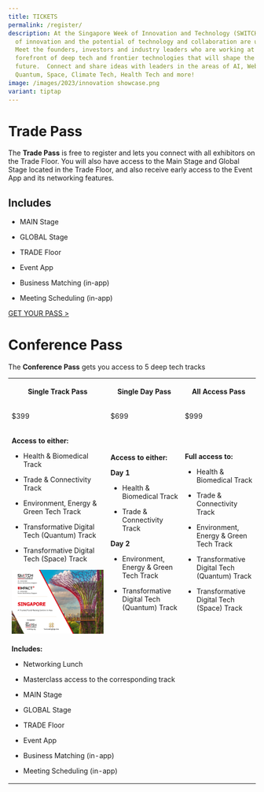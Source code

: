 ```yaml
---
title: TICKETS
permalink: /register/
description: At the Singapore Week of Innovation and Technology (SWITCH) sparks
  of innovation and the potential of technology and collaboration are unleashed.
  Meet the founders, investors and industry leaders who are working at the
  forefront of deep tech and frontier technologies that will shape the
  future.  Connect and share ideas with leaders in the areas of AI, Web3,
  Quantum, Space, Climate Tech, Health Tech and more!
image: /images/2023/innovation showcase.png
variant: tiptap
---
```

<h1>Trade Pass</h1>
<p>The <strong>Trade Pass</strong> is free to register and lets you connect
with all exhibitors on the Trade Floor. You will also have access to the
Main Stage and Global Stage located in the Trade Floor, and also receive
early access to the Event App and its networking features.</p>
<h2>Includes</h2>
<ul data-tight="true" class="tight">
<li>
<p>MAIN Stage</p>
</li>
<li>
<p>GLOBAL Stage</p>
</li>
<li>
<p>TRADE Floor</p>
</li>
<li>
<p>Event App</p>
</li>
<li>
<p>Business Matching (in-app)</p>
</li>
<li>
<p>Meeting Scheduling (in-app)</p>
</li>
</ul>
<p><a href="https://gevme.com/switch2024" rel="noopener noreferrer nofollow" target="_blank">GET YOUR PASS &gt;</a>
</p>
<h1>Conference Pass</h1>
<p>The <strong>Conference Pass</strong> gets you access to 5 deep tech tracks</p>
<table style="minWidth: 75px">
<colgroup>
<col>
<col>
<col>
</colgroup>
<tbody>
<tr>
<th rowspan="1" colspan="1">
<p>Single Track Pass</p>
</th>
<th rowspan="1" colspan="1">
<p>Single Day Pass</p>
</th>
<th rowspan="1" colspan="1">
<p>All Access Pass</p>
</th>
</tr>
<tr>
<td rowspan="1" colspan="1">
<p>$399</p>
</td>
<td rowspan="1" colspan="1">
<p>$699</p>
</td>
<td rowspan="1" colspan="1">
<p>$999</p>
</td>
</tr>
<tr>
<td rowspan="1" colspan="1">
<p><strong>Access to either:</strong>
</p>
<p></p>
<ul data-tight="true" class="tight">
<li>
<p>Health &amp; Biomedical Track</p>
</li>
<li>
<p>Trade &amp; Connectivity Track</p>
</li>
<li>
<p>Environment, Energy &amp; Green Tech Track</p>
</li>
<li>
<p>Transformative Digital Tech (Quantum) Track</p>
</li>
<li>
<p>Transformative Digital Tech (Space) Track</p>
</li>
</ul>
<p></p>
<div class="isomer-image-wrapper">
<img style="width: 100%" height="auto" width="100%" alt="test" src="/images/2022 08 30 switch impact plus info pack - enhanced-01.png">
</div>
</td>
<td rowspan="1" colspan="1">
<p><strong>Access to either:</strong>
</p>
<p></p>
<p><strong>Day 1</strong>
</p>
<ul data-tight="true" class="tight">
<li>
<p>Health &amp; Biomedical Track</p>
</li>
<li>
<p>Trade &amp; Connectivity Track</p>
</li>
</ul>
<p></p>
<p><strong>Day 2</strong>
</p>
<ul data-tight="true" class="tight">
<li>
<p>Environment, Energy &amp; Green Tech Track</p>
</li>
<li>
<p>Transformative Digital Tech (Quantum) Track</p>
</li>
</ul>
</td>
<td rowspan="1" colspan="1">
<p><strong>Full access to:</strong>
</p>
<p></p>
<ul data-tight="true" class="tight">
<li>
<p>Health &amp; Biomedical Track</p>
</li>
<li>
<p>Trade &amp; Connectivity Track</p>
</li>
<li>
<p>Environment, Energy &amp; Green Tech Track</p>
</li>
<li>
<p>Transformative Digital Tech (Quantum) Track</p>
</li>
<li>
<p>Transformative Digital Tech (Space) Track</p>
</li>
</ul>
</td>
</tr>
<tr>
<td rowspan="1" colspan="3">
<p><strong>Includes:</strong>
</p>
<ul data-tight="true" class="tight">
<li>
<p>Networking Lunch</p>
</li>
<li>
<p>Masterclass access to the corresponding track</p>
</li>
<li>
<p>MAIN Stage</p>
</li>
<li>
<p>GLOBAL Stage</p>
</li>
<li>
<p>TRADE Floor</p>
</li>
<li>
<p>Event App</p>
</li>
<li>
<p>Business Matching (in-app)</p>
</li>
<li>
<p>Meeting Scheduling (in-app)</p>
</li>
</ul>
</td>
</tr>
</tbody>
</table>
<p></p>